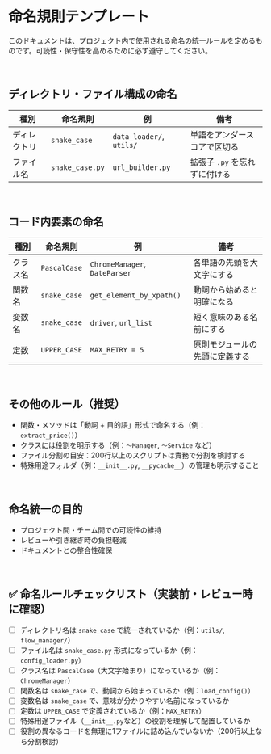 # 命名規則テンプレート

このドキュメントは、プロジェクト内で使用される命名の統一ルールを定めるものです。可読性・保守性を高めるために必ず遵守してください。


<br>



## ディレクトリ・ファイル構成の命名

| 種別         | 命名規則        | 例                      | 備考                             |
|--------------|----------------|--------------------------|----------------------------------|
| ディレクトリ | `snake_case`   | `data_loader/`, `utils/`| 単語をアンダースコアで区切る     |
| ファイル名   | `snake_case.py`| `url_builder.py`         | 拡張子 `.py` を忘れずに付ける   |


<br>



## コード内要素の命名

| 種別     | 命名規則     | 例                           | 備考                            |
|----------|--------------|------------------------------|---------------------------------|
| クラス名 | `PascalCase` | `ChromeManager`, `DateParser`| 各単語の先頭を大文字にする     |
| 関数名   | `snake_case` | `get_element_by_xpath()`     | 動詞から始めると明確になる     |
| 変数名   | `snake_case` | `driver`, `url_list`         | 短く意味のある名前にする       |
| 定数     | `UPPER_CASE` | `MAX_RETRY = 5`              | 原則モジュールの先頭に定義する |

<br>





## その他のルール（推奨）

- 関数・メソッドは「動詞 + 目的語」形式で命名する（例：`extract_price()`）
- クラスには役割を明示する（例：`〜Manager`, `〜Service` など）
- ファイル分割の目安：200行以上のスクリプトは責務で分割を検討する
- 特殊用途フォルダ（例：`__init__.py`, `__pycache__`）の管理も明示すること


<br>



## 命名統一の目的

- プロジェクト間・チーム間での可読性の維持
- レビューや引き継ぎ時の負担軽減
- ドキュメントとの整合性確保


<br>



## ✅ 命名ルールチェックリスト（実装前・レビュー時に確認）

- [ ] ディレクトリ名は `snake_case` で統一されているか（例：`utils/`, `flow_manager/`）
- [ ] ファイル名は `snake_case.py` 形式になっているか（例：`config_loader.py`）
- [ ] クラス名は `PascalCase`（大文字始まり）になっているか（例：`ChromeManager`）
- [ ] 関数名は `snake_case` で、動詞から始まっているか（例：`load_config()`）
- [ ] 変数名は `snake_case` で、意味が分かりやすい名前になっているか
- [ ] 定数は `UPPER_CASE` で定義されているか（例：`MAX_RETRY`）
- [ ] 特殊用途ファイル（`__init__.py`など）の役割を理解して配置しているか
- [ ] 役割の異なるコードを無理に1ファイルに詰め込んでいないか（200行以上なら分割検討）
